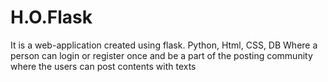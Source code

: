 # H.O.Flask
It is a web-application created using flask.
Python, Html, CSS, DB
Where a person can login or register once and be a part of the posting community where the users can post contents with texts
